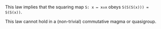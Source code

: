 This law implies that the squaring map `S: x ↦ x◇x` obeys `S(S(S(x))) = S(S(x))`.

This law cannot hold in a (non-trivial) commutative magma or quasigroup.
